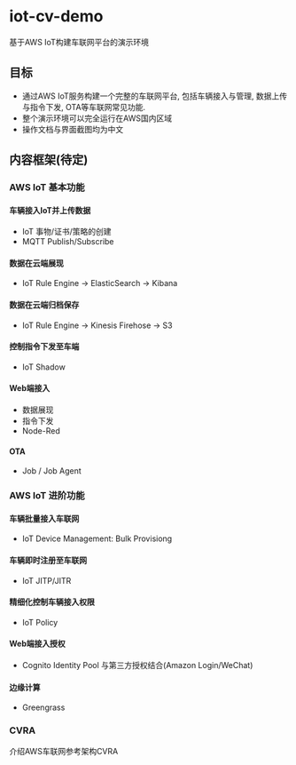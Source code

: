 # iot-cv-demo
基于AWS IoT构建车联网平台的演示环境

## 目标
- 通过AWS IoT服务构建一个完整的车联网平台, 包括车辆接入与管理, 数据上传与指令下发, OTA等车联网常见功能.
- 整个演示环境可以完全运行在AWS国内区域
- 操作文档与界面截图均为中文

## 内容框架(待定)
### AWS IoT 基本功能
#### 车辆接入IoT并上传数据
- IoT 事物/证书/策略的创建
- MQTT Publish/Subscribe

#### 数据在云端展现
- IoT Rule Engine -> ElasticSearch -> Kibana

#### 数据在云端归档保存
- IoT Rule Engine -> Kinesis Firehose -> S3

#### 控制指令下发至车端
- IoT Shadow

#### Web端接入
- 数据展现
- 指令下发
- Node-Red

#### OTA
- Job / Job Agent

### AWS IoT 进阶功能
#### 车辆批量接入车联网
- IoT Device Management: Bulk Provisiong

#### 车辆即时注册至车联网
- IoT JITP/JITR

#### 精细化控制车辆接入权限
- IoT Policy

#### Web端接入授权
- Cognito Identity Pool 与第三方授权结合(Amazon Login/WeChat)

#### 边缘计算
- Greengrass


### CVRA
介绍AWS车联网参考架构CVRA
